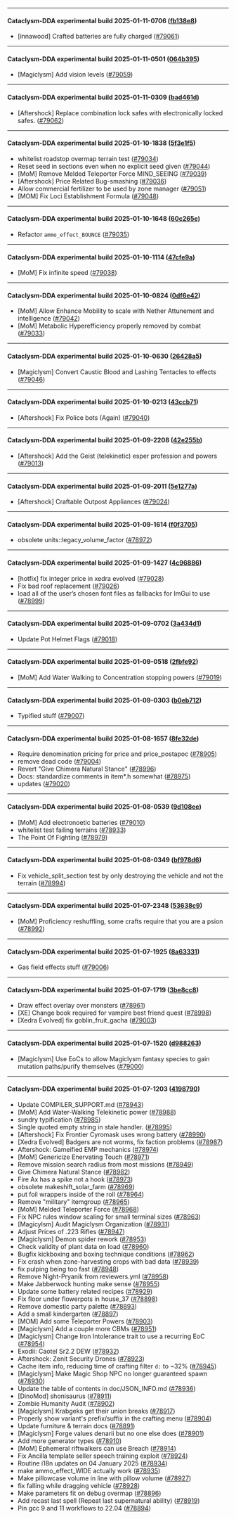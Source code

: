 
---

#### Cataclysm-DDA experimental build 2025-01-11-0706 ([fb138e8](https://github.com/CleverRaven/Cataclysm-DDA/releases/tag/cdda-experimental-2025-01-11-0706))

* [innawood] Crafted batteries are fully charged ([#79061](https://github.com/CleverRaven/Cataclysm-DDA/pull/79061))

---

#### Cataclysm-DDA experimental build 2025-01-11-0501 ([064b395](https://github.com/CleverRaven/Cataclysm-DDA/releases/tag/cdda-experimental-2025-01-11-0501))

* [Magiclysm] Add vision levels ([#79059](https://github.com/CleverRaven/Cataclysm-DDA/pull/79059))

---

#### Cataclysm-DDA experimental build 2025-01-11-0309 ([bad461d](https://github.com/CleverRaven/Cataclysm-DDA/releases/tag/cdda-experimental-2025-01-11-0309))

* [Aftershock] Replace combination lock safes with electronically locked safes. ([#79062](https://github.com/CleverRaven/Cataclysm-DDA/pull/79062))

---

#### Cataclysm-DDA experimental build 2025-01-10-1838 ([5f3e1f5](https://github.com/CleverRaven/Cataclysm-DDA/releases/tag/cdda-experimental-2025-01-10-1838))

* whitelist roadstop overmap terrain test ([#79034](https://github.com/CleverRaven/Cataclysm-DDA/pull/79034))
* Reset seed in sections even when no explicit seed given ([#79044](https://github.com/CleverRaven/Cataclysm-DDA/pull/79044))
* [MoM] Remove Melded Teleporter Force MIND_SEEING ([#79039](https://github.com/CleverRaven/Cataclysm-DDA/pull/79039))
* [Aftershock] Price Related Bug-smashing ([#79036](https://github.com/CleverRaven/Cataclysm-DDA/pull/79036))
* Allow commercial fertilizer to be used by zone manager ([#79051](https://github.com/CleverRaven/Cataclysm-DDA/pull/79051))
* [MOM] Fix Loci Establishment Formula ([#79048](https://github.com/CleverRaven/Cataclysm-DDA/pull/79048))

---

#### Cataclysm-DDA experimental build 2025-01-10-1648 ([60c265e](https://github.com/CleverRaven/Cataclysm-DDA/releases/tag/cdda-experimental-2025-01-10-1648))

* Refactor `ammo_effect_BOUNCE` ([#79035](https://github.com/CleverRaven/Cataclysm-DDA/pull/79035))

---

#### Cataclysm-DDA experimental build 2025-01-10-1114 ([47cfe9a](https://github.com/CleverRaven/Cataclysm-DDA/releases/tag/cdda-experimental-2025-01-10-1114))

* [MoM] Fix infinite speed ([#79038](https://github.com/CleverRaven/Cataclysm-DDA/pull/79038))

---

#### Cataclysm-DDA experimental build 2025-01-10-0824 ([0df6e42](https://github.com/CleverRaven/Cataclysm-DDA/releases/tag/cdda-experimental-2025-01-10-0824))

* [MoM] Allow Enhance Mobility to scale with Nether Attunement and intelligence ([#79042](https://github.com/CleverRaven/Cataclysm-DDA/pull/79042))
* [MoM] Metabolic Hyperefficiency properly removed by combat ([#79033](https://github.com/CleverRaven/Cataclysm-DDA/pull/79033))

---

#### Cataclysm-DDA experimental build 2025-01-10-0630 ([26428a5](https://github.com/CleverRaven/Cataclysm-DDA/releases/tag/cdda-experimental-2025-01-10-0630))

* [Magiclysm] Convert Caustic Blood and Lashing Tentacles to effects ([#79046](https://github.com/CleverRaven/Cataclysm-DDA/pull/79046))

---

#### Cataclysm-DDA experimental build 2025-01-10-0213 ([43ccb71](https://github.com/CleverRaven/Cataclysm-DDA/releases/tag/cdda-experimental-2025-01-10-0213))

* [Aftershock] Fix Police bots (Again) ([#79040](https://github.com/CleverRaven/Cataclysm-DDA/pull/79040))

---

#### Cataclysm-DDA experimental build 2025-01-09-2208 ([42e255b](https://github.com/CleverRaven/Cataclysm-DDA/releases/tag/cdda-experimental-2025-01-09-2208))

* [Aftershock] Add the Geist (telekinetic) esper profession and powers ([#79013](https://github.com/CleverRaven/Cataclysm-DDA/pull/79013))

---

#### Cataclysm-DDA experimental build 2025-01-09-2011 ([5e1277a](https://github.com/CleverRaven/Cataclysm-DDA/releases/tag/cdda-experimental-2025-01-09-2011))

* [Aftershock] Craftable Outpost Appliances ([#79024](https://github.com/CleverRaven/Cataclysm-DDA/pull/79024))

---

#### Cataclysm-DDA experimental build 2025-01-09-1614 ([f0f3705](https://github.com/CleverRaven/Cataclysm-DDA/releases/tag/cdda-experimental-2025-01-09-1614))

* obsolete units::legacy_volume_factor ([#78972](https://github.com/CleverRaven/Cataclysm-DDA/pull/78972))

---

#### Cataclysm-DDA experimental build 2025-01-09-1427 ([4c96886](https://github.com/CleverRaven/Cataclysm-DDA/releases/tag/cdda-experimental-2025-01-09-1427))

* [hotfix] fix integer price in xedra evolved ([#79028](https://github.com/CleverRaven/Cataclysm-DDA/pull/79028))
* Fix bad roof replacement ([#79026](https://github.com/CleverRaven/Cataclysm-DDA/pull/79026))
* load all of the user’s chosen font files as fallbacks for ImGui to use ([#78999](https://github.com/CleverRaven/Cataclysm-DDA/pull/78999))

---

#### Cataclysm-DDA experimental build 2025-01-09-0702 ([3a434d1](https://github.com/CleverRaven/Cataclysm-DDA/releases/tag/cdda-experimental-2025-01-09-0702))

* Update Pot Helmet Flags ([#79018](https://github.com/CleverRaven/Cataclysm-DDA/pull/79018))

---

#### Cataclysm-DDA experimental build 2025-01-09-0518 ([2fbfe92](https://github.com/CleverRaven/Cataclysm-DDA/releases/tag/cdda-experimental-2025-01-09-0518))

* [MoM] Add Water Walking to Concentration stopping powers ([#79019](https://github.com/CleverRaven/Cataclysm-DDA/pull/79019))

---

#### Cataclysm-DDA experimental build 2025-01-09-0303 ([b0eb712](https://github.com/CleverRaven/Cataclysm-DDA/releases/tag/cdda-experimental-2025-01-09-0303))

* Typified stuff ([#79007](https://github.com/CleverRaven/Cataclysm-DDA/pull/79007))

---

#### Cataclysm-DDA experimental build 2025-01-08-1657 ([8fe32de](https://github.com/CleverRaven/Cataclysm-DDA/releases/tag/cdda-experimental-2025-01-08-1657))

* Require denomination pricing for price and price_postapoc ([#78905](https://github.com/CleverRaven/Cataclysm-DDA/pull/78905))
* remove dead code ([#79004](https://github.com/CleverRaven/Cataclysm-DDA/pull/79004))
* Revert "Give Chimera Natural Stance" ([#78996](https://github.com/CleverRaven/Cataclysm-DDA/pull/78996))
* Docs: standardize comments in item*.h somewhat ([#78975](https://github.com/CleverRaven/Cataclysm-DDA/pull/78975))
* updates ([#79020](https://github.com/CleverRaven/Cataclysm-DDA/pull/79020))

---

#### Cataclysm-DDA experimental build 2025-01-08-0539 ([9d108ee](https://github.com/CleverRaven/Cataclysm-DDA/releases/tag/cdda-experimental-2025-01-08-0539))

* [MoM] Add electronoetic batteries ([#79010](https://github.com/CleverRaven/Cataclysm-DDA/pull/79010))
* whitelist test failing terrains ([#78933](https://github.com/CleverRaven/Cataclysm-DDA/pull/78933))
* The Point Of Fighting ([#78979](https://github.com/CleverRaven/Cataclysm-DDA/pull/78979))

---

#### Cataclysm-DDA experimental build 2025-01-08-0349 ([bf978d6](https://github.com/CleverRaven/Cataclysm-DDA/releases/tag/cdda-experimental-2025-01-08-0349))

* Fix vehicle_split_section test by only destroying the vehicle and not the terrain ([#78994](https://github.com/CleverRaven/Cataclysm-DDA/pull/78994))

---

#### Cataclysm-DDA experimental build 2025-01-07-2348 ([53638c9](https://github.com/CleverRaven/Cataclysm-DDA/releases/tag/cdda-experimental-2025-01-07-2348))

* [MoM] Proficiency reshuffling, some crafts require that you are a psion ([#78992](https://github.com/CleverRaven/Cataclysm-DDA/pull/78992))

---

#### Cataclysm-DDA experimental build 2025-01-07-1925 ([8a63331](https://github.com/CleverRaven/Cataclysm-DDA/releases/tag/cdda-experimental-2025-01-07-1925))

* Gas field effects stuff ([#79006](https://github.com/CleverRaven/Cataclysm-DDA/pull/79006))

---

#### Cataclysm-DDA experimental build 2025-01-07-1719 ([3be8cc8](https://github.com/CleverRaven/Cataclysm-DDA/releases/tag/cdda-experimental-2025-01-07-1719))

* Draw effect overlay over monsters ([#78961](https://github.com/CleverRaven/Cataclysm-DDA/pull/78961))
* [XE] Change book required for vampire best friend quest ([#78998](https://github.com/CleverRaven/Cataclysm-DDA/pull/78998))
* [Xedra Evolved] fix goblin_fruit_gacha ([#79003](https://github.com/CleverRaven/Cataclysm-DDA/pull/79003))

---

#### Cataclysm-DDA experimental build 2025-01-07-1520 ([d988263](https://github.com/CleverRaven/Cataclysm-DDA/releases/tag/cdda-experimental-2025-01-07-1520))

* [Magiclysm] Use EoCs to allow Magiclysm fantasy species to gain mutation paths/purify themselves ([#79000](https://github.com/CleverRaven/Cataclysm-DDA/pull/79000))

---

#### Cataclysm-DDA experimental build 2025-01-07-1203 ([4198790](https://github.com/CleverRaven/Cataclysm-DDA/releases/tag/cdda-experimental-2025-01-07-1203))

* Update COMPILER_SUPPORT.md ([#78943](https://github.com/CleverRaven/Cataclysm-DDA/pull/78943))
* [MoM] Add Water-Walking Telekinetic power ([#78988](https://github.com/CleverRaven/Cataclysm-DDA/pull/78988))
* sundry typification ([#78985](https://github.com/CleverRaven/Cataclysm-DDA/pull/78985))
* Single quoted empty string in stale handler. ([#78995](https://github.com/CleverRaven/Cataclysm-DDA/pull/78995))
* [Aftershock] Fix Frontier Cyromask uses wrong battery ([#78990](https://github.com/CleverRaven/Cataclysm-DDA/pull/78990))
* [Xedra Evolved] Badgers are not worms, fix faction problems ([#78987](https://github.com/CleverRaven/Cataclysm-DDA/pull/78987))
* Aftershock: Gameified EMP mechanics ([#78974](https://github.com/CleverRaven/Cataclysm-DDA/pull/78974))
* [MoM] Genericize Enervating Touch ([#78971](https://github.com/CleverRaven/Cataclysm-DDA/pull/78971))
* Remove mission search radius from most missions ([#78949](https://github.com/CleverRaven/Cataclysm-DDA/pull/78949))
* Give Chimera Natural Stance ([#78982](https://github.com/CleverRaven/Cataclysm-DDA/pull/78982))
* Fire Ax has a spike not a hook ([#78973](https://github.com/CleverRaven/Cataclysm-DDA/pull/78973))
* obsolete makeshift_solar_farm ([#78969](https://github.com/CleverRaven/Cataclysm-DDA/pull/78969))
* put foil wrappers inside of the roll ([#78964](https://github.com/CleverRaven/Cataclysm-DDA/pull/78964))
* Remove "military" itemgroup ([#78965](https://github.com/CleverRaven/Cataclysm-DDA/pull/78965))
* [MoM] Melded Teleporter Force ([#78968](https://github.com/CleverRaven/Cataclysm-DDA/pull/78968))
* Fix NPC rules window scaling for small terminal sizes ([#78963](https://github.com/CleverRaven/Cataclysm-DDA/pull/78963))
* [Magicylsm] Audit Magiclysm Organization ([#78931](https://github.com/CleverRaven/Cataclysm-DDA/pull/78931))
* Adjust Prices of .223 Rifles ([#78947](https://github.com/CleverRaven/Cataclysm-DDA/pull/78947))
* [Magiclysm] Demon spider rework ([#78953](https://github.com/CleverRaven/Cataclysm-DDA/pull/78953))
* Check validity of plant data on load ([#78960](https://github.com/CleverRaven/Cataclysm-DDA/pull/78960))
* Bugfix kickboxing and boxing technique conditions ([#78962](https://github.com/CleverRaven/Cataclysm-DDA/pull/78962))
* Fix crash when zone-harvesting crops with bad data ([#78939](https://github.com/CleverRaven/Cataclysm-DDA/pull/78939))
* fix pulping being too fast ([#78948](https://github.com/CleverRaven/Cataclysm-DDA/pull/78948))
* Remove Night-Pryanik from reviewers.yml ([#78958](https://github.com/CleverRaven/Cataclysm-DDA/pull/78958))
* Make Jabberwock hunting make sense ([#78955](https://github.com/CleverRaven/Cataclysm-DDA/pull/78955))
* Update some battery related recipes ([#78929](https://github.com/CleverRaven/Cataclysm-DDA/pull/78929))
* Fix floor under flowerpots in house_37 ([#78898](https://github.com/CleverRaven/Cataclysm-DDA/pull/78898))
* Remove domestic party palette ([#78893](https://github.com/CleverRaven/Cataclysm-DDA/pull/78893))
* Add a small kindergarten ([#78897](https://github.com/CleverRaven/Cataclysm-DDA/pull/78897))
* [MOM] Add some Teleporter Powers ([#78903](https://github.com/CleverRaven/Cataclysm-DDA/pull/78903))
* [Magiclysm] Add a couple more CBMs ([#78951](https://github.com/CleverRaven/Cataclysm-DDA/pull/78951))
* [Magiclysm] Change Iron Intolerance trait to use a recurring EoC ([#78954](https://github.com/CleverRaven/Cataclysm-DDA/pull/78954))
* Exodii: Caotel Sr2.2 DEW ([#78932](https://github.com/CleverRaven/Cataclysm-DDA/pull/78932))
* Aftershock: Zenit Security Drones ([#78923](https://github.com/CleverRaven/Cataclysm-DDA/pull/78923))
* Cache item info, reducing time of crafting filter `d:` to ~32% ([#78945](https://github.com/CleverRaven/Cataclysm-DDA/pull/78945))
* [Magiclysm] Make Magic Shop NPC no longer guaranteed spawn ([#78930](https://github.com/CleverRaven/Cataclysm-DDA/pull/78930))
* Update the table of contents in doc/JSON_INFO.md ([#78936](https://github.com/CleverRaven/Cataclysm-DDA/pull/78936))
* [DinoMod] shonisaurus ([#78911](https://github.com/CleverRaven/Cataclysm-DDA/pull/78911))
* Zombie Humanity Audit ([#78902](https://github.com/CleverRaven/Cataclysm-DDA/pull/78902))
* [Magiclysm] Krabgeks get their union breaks ([#78917](https://github.com/CleverRaven/Cataclysm-DDA/pull/78917))
* Properly show variant's prefix/suffix in the crafting menu ([#78904](https://github.com/CleverRaven/Cataclysm-DDA/pull/78904))
* Update furniture & terrain docs ([#78891](https://github.com/CleverRaven/Cataclysm-DDA/pull/78891))
* [Magiclysm] Forge values denarii but no one else does ([#78901](https://github.com/CleverRaven/Cataclysm-DDA/pull/78901))
* Add more generator types ([#78910](https://github.com/CleverRaven/Cataclysm-DDA/pull/78910))
* [MoM] Ephemeral riftwalkers can use Breach ([#78914](https://github.com/CleverRaven/Cataclysm-DDA/pull/78914))
* Fix Ancilla template seller speech training exploit ([#78924](https://github.com/CleverRaven/Cataclysm-DDA/pull/78924))
* Routine i18n updates on 04 January 2025 ([#78934](https://github.com/CleverRaven/Cataclysm-DDA/pull/78934))
* make ammo_effect_WIDE actually work ([#78935](https://github.com/CleverRaven/Cataclysm-DDA/pull/78935))
* Make pillowcase volume in line with pillow volume ([#78927](https://github.com/CleverRaven/Cataclysm-DDA/pull/78927))
* fix falling while dragging vehicle ([#78928](https://github.com/CleverRaven/Cataclysm-DDA/pull/78928))
* Make parameters fit on debug overmap ([#78896](https://github.com/CleverRaven/Cataclysm-DDA/pull/78896))
* Add recast last spell (Repeat last supernatural ability) ([#78919](https://github.com/CleverRaven/Cataclysm-DDA/pull/78919))
* Pin gcc 9 and 11 workflows to 22.04 ([#78894](https://github.com/CleverRaven/Cataclysm-DDA/pull/78894))
